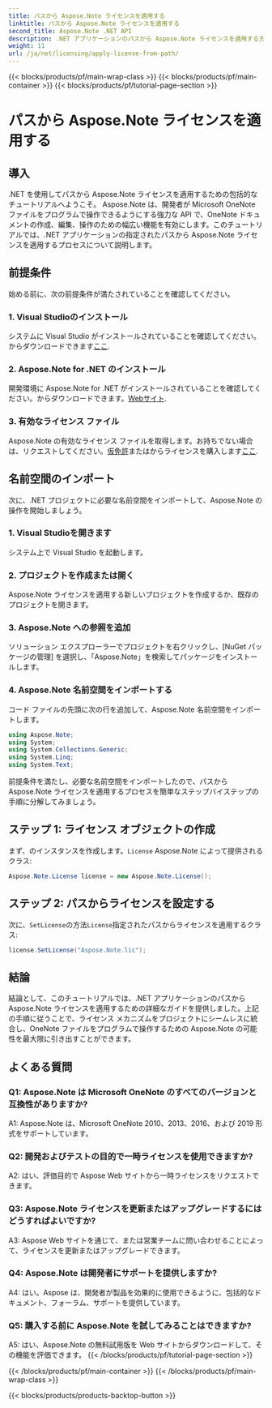 ```yaml
---
title: パスから Aspose.Note ライセンスを適用する
linktitle: パスから Aspose.Note ライセンスを適用する
second_title: Aspose.Note .NET API
description: .NET アプリケーションのパスから Aspose.Note ライセンスを適用する方法を学習します。 Aspose.Note を使用して、OneNote ファイル操作の可能性を最大限に引き出します。
weight: 11
url: /ja/net/licensing/apply-license-from-path/
---
```


{{< blocks/products/pf/main-wrap-class >}}
{{< blocks/products/pf/main-container >}}
{{< blocks/products/pf/tutorial-page-section >}}

# パスから Aspose.Note ライセンスを適用する

## 導入

.NET を使用してパスから Aspose.Note ライセンスを適用するための包括的なチュートリアルへようこそ。 Aspose.Note は、開発者が Microsoft OneNote ファイルをプログラムで操作できるようにする強力な API で、OneNote ドキュメントの作成、編集、操作のための幅広い機能を有効にします。このチュートリアルでは、.NET アプリケーションの指定されたパスから Aspose.Note ライセンスを適用するプロセスについて説明します。

## 前提条件

始める前に、次の前提条件が満たされていることを確認してください。

### 1. Visual Studioのインストール

システムに Visual Studio がインストールされていることを確認してください。からダウンロードできます[ここ](https://visualstudio.microsoft.com/downloads/).

### 2. Aspose.Note for .NET のインストール

開発環境に Aspose.Note for .NET がインストールされていることを確認してください。からダウンロードできます。[Webサイト](https://releases.aspose.com/note/net/).

### 3. 有効なライセンス ファイル

Aspose.Note の有効なライセンス ファイルを取得します。お持ちでない場合は、リクエストしてください。[仮免許](https://purchase.aspose.com/temporary-license/)またはからライセンスを購入します[ここ](https://purchase.aspose.com/buy).

## 名前空間のインポート

次に、.NET プロジェクトに必要な名前空間をインポートして、Aspose.Note の操作を開始しましょう。

### 1. Visual Studioを開きます

システム上で Visual Studio を起動します。

### 2. プロジェクトを作成または開く

Aspose.Note ライセンスを適用する新しいプロジェクトを作成するか、既存のプロジェクトを開きます。

### 3. Aspose.Note への参照を追加

ソリューション エクスプローラーでプロジェクトを右クリックし、[NuGet パッケージの管理] を選択し、「Aspose.Note」を検索してパッケージをインストールします。

### 4. Aspose.Note 名前空間をインポートする

コード ファイルの先頭に次の行を追加して、Aspose.Note 名前空間をインポートします。

```csharp
using Aspose.Note;
using System;
using System.Collections.Generic;
using System.Linq;
using System.Text;
```

前提条件を満たし、必要な名前空間をインポートしたので、パスから Aspose.Note ライセンスを適用するプロセスを簡単なステップバイステップの手順に分解してみましょう。

## ステップ 1: ライセンス オブジェクトの作成

まず、のインスタンスを作成します。`License` Aspose.Note によって提供されるクラス:

```csharp
Aspose.Note.License license = new Aspose.Note.License();
```

## ステップ 2: パスからライセンスを設定する

次に、`SetLicense`の方法`License`指定されたパスからライセンスを適用するクラス:

```csharp
license.SetLicense("Aspose.Note.lic");
```

## 結論

結論として、このチュートリアルでは、.NET アプリケーションのパスから Aspose.Note ライセンスを適用するための詳細なガイドを提供しました。上記の手順に従うことで、ライセンス メカニズムをプロジェクトにシームレスに統合し、OneNote ファイルをプログラムで操作するための Aspose.Note の可能性を最大限に引き出すことができます。

## よくある質問

### Q1: Aspose.Note は Microsoft OneNote のすべてのバージョンと互換性がありますか?

A1: Aspose.Note は、Microsoft OneNote 2010、2013、2016、および 2019 形式をサポートしています。

### Q2: 開発およびテストの目的で一時ライセンスを使用できますか?

A2: はい、評価目的で Aspose Web サイトから一時ライセンスをリクエストできます。

### Q3: Aspose.Note ライセンスを更新またはアップグレードするにはどうすればよいですか?

A3: Aspose Web サイトを通じて、または営業チームに問い合わせることによって、ライセンスを更新またはアップグレードできます。

### Q4: Aspose.Note は開発者にサポートを提供しますか?

A4: はい。Aspose は、開発者が製品を効果的に使用できるように、包括的なドキュメント、フォーラム、サポートを提供しています。

### Q5: 購入する前に Aspose.Note を試してみることはできますか?

A5: はい、Aspose.Note の無料試用版を Web サイトからダウンロードして、その機能を評価できます。
{{< /blocks/products/pf/tutorial-page-section >}}

{{< /blocks/products/pf/main-container >}}
{{< /blocks/products/pf/main-wrap-class >}}

{{< blocks/products/products-backtop-button >}}
